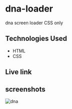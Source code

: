 # dna-loader

dna screen loader CSS only

## Technologies Used

* HTML
* CSS

## Live link


## screenshots

![dna](https://user-images.githubusercontent.com/71552773/187655218-d8f652cc-a1b8-40b4-a345-5fd45fefd613.PNG)
